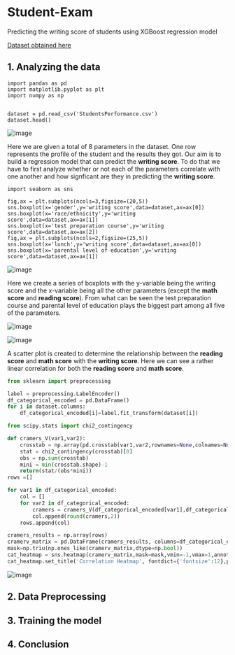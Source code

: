 # Student-Exam
Predicting the writing score of students using XGBoost regression model

[Dataset obtained here](https://www.kaggle.com/spscientist/students-performance-in-exams) 

## 1. Analyzing the data
``` 
import pandas as pd
import matplotlib.pyplot as plt
import numpy as np


dataset = pd.read_csv('StudentsPerformance.csv')
dataset.head()
``` 
![image](https://user-images.githubusercontent.com/64945381/110489786-40257580-8122-11eb-86e0-e83d849da1d2.png)

Here we are given a total of 8 parameters in the dataset. One row represents the profile of the student and the results they got. Our aim is to build a regression model that can predict the __writing score__. To do that we have to first analyze whether or not each of the parameters correlate with one another and how signficant are they in predicting the __writing score__.

```
import seaborn as sns

fig,ax = plt.subplots(ncols=3,figsize=(20,5))
sns.boxplot(x='gender',y='writing score',data=dataset,ax=ax[0])
sns.boxplot(x='race/ethnicity',y='writing score',data=dataset,ax=ax[1])
sns.boxplot(x='test preparation course',y='writing score',data=dataset,ax=ax[2])
fig,ax = plt.subplots(ncols=2,figsize=(25,5))
sns.boxplot(x='lunch',y='writing score',data=dataset,ax=ax[0])
sns.boxplot(x='parental level of education',y='writing score',data=dataset,ax=ax[1])
```
![image](https://user-images.githubusercontent.com/64945381/110570820-210dfe80-8189-11eb-9409-0700c0c0b25e.png)

Here we create a series of boxplots with the y-variable being the writing score and the x-variable being all the other parameters (except the __math score__ and __reading score__). From what can be seen the test preparation course and parental level of education plays the biggest part among all five of the parameters.

![image](https://user-images.githubusercontent.com/64945381/110570854-2e2aed80-8189-11eb-9b8e-b37f77b2aaf2.png)

![image](https://user-images.githubusercontent.com/64945381/110570874-371bbf00-8189-11eb-901f-166f54cd4acd.png)


A scatter plot is created to determine the relationship between the __reading score__ and __math score__ with the __writing score__. Here we can see a rather linear correlation for both the __reading score__ and __math score__. 
```python
from sklearn import preprocessing

label = preprocessing.LabelEncoder()
df_categorical_encoded = pd.DataFrame()
for i in dataset.columns:
    df_categorical_encoded[i]=label.fit_transform(dataset[i])

from scipy.stats import chi2_contingency

def cramers_V(var1,var2):
    crosstab = np.array(pd.crosstab(var1,var2,rownames=None,colnames=None))
    stat = chi2_contingency(crosstab)[0]
    obs = np.sum(crosstab)
    mini = min(crosstab.shape)-1
    return(stat/(obs*mini))
rows =[]

for var1 in df_categorical_encoded:
    col = []
    for var2 in df_categorical_encoded:
        cramers = cramers_V(df_categorical_encoded[var1],df_categorical_encoded[var2])
        col.append(round(cramers,2))
    rows.append(col)

cramers_results = np.array(rows)
cramerv_matrix = pd.DataFrame(cramers_results, columns=df_categorical_encoded.columns,index=df_categorical_encoded.columns)
mask=np.triu(np.ones_like(cramerv_matrix,dtype=np.bool))
cat_heatmap = sns.heatmap(cramerv_matrix,mask=mask,vmin=-1,vmax=1,annot=True,cmap='BrBG')
cat_heatmap.set_title('Correlation Heatmap', fontdict={'fontsize':12},pad=12);
```
![image](https://user-images.githubusercontent.com/64945381/110572125-6a5f4d80-818b-11eb-927a-a60bb98c7202.png)

## 2. Data Preprocessing

## 3. Training the model

## 4. Conclusion
